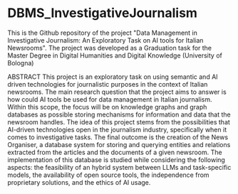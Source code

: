 # DBMS_InvestigativeJournalism

This is the Github repository of the project "Data Management in Investigative Journalism: An Exploratory Task on AI tools for Italian Newsrooms". The project was developed as a Graduation task for the Master Degree in Digital Humanities and Digital Knowledge (University of Bologna)

ABSTRACT
This project is an exploratory task on using semantic and AI driven technologies for journalistic purposes in the context of Italian newsrooms. The main research question that the project aims to answer is how could AI tools be used for data management in Italian journalism. Within this scope, the focus will be on knowledge graphs and graph databases as possible storing mechanisms for information and data that the newsroom handles. The idea of this project stems from the possibilities that AI-driven technologies open in the journalism industry, specifically when it comes to investigative tasks. The final outcome is the creation of the News Organiser, a database system for storing and querying entities and relations extracted from the articles and the documents of a given newsroom. The implementation of this database is studied while considering the following aspects: the feasibility of an hybrid system between LLMs and task-specific models, the availability of open source tools, the independence from proprietary solutions, and the ethics of AI usage.

